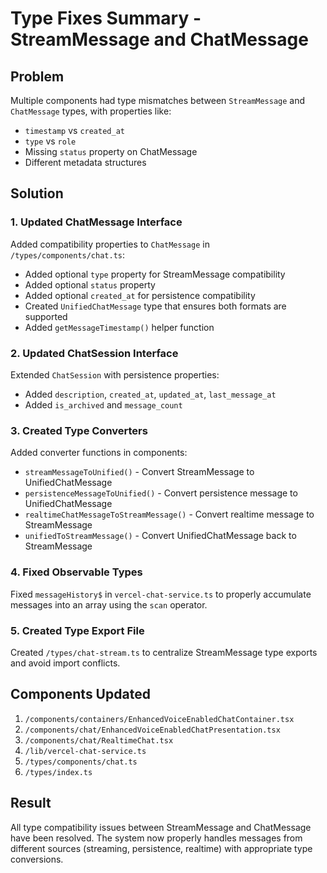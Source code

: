 # Type Fixes Summary - StreamMessage and ChatMessage

## Problem
Multiple components had type mismatches between `StreamMessage` and `ChatMessage` types, with properties like:
- `timestamp` vs `created_at`
- `type` vs `role`
- Missing `status` property on ChatMessage
- Different metadata structures

## Solution

### 1. Updated ChatMessage Interface
Added compatibility properties to `ChatMessage` in `/types/components/chat.ts`:
- Added optional `type` property for StreamMessage compatibility
- Added optional `status` property
- Added optional `created_at` for persistence compatibility
- Created `UnifiedChatMessage` type that ensures both formats are supported
- Added `getMessageTimestamp()` helper function

### 2. Updated ChatSession Interface
Extended `ChatSession` with persistence properties:
- Added `description`, `created_at`, `updated_at`, `last_message_at`
- Added `is_archived` and `message_count`

### 3. Created Type Converters
Added converter functions in components:
- `streamMessageToUnified()` - Convert StreamMessage to UnifiedChatMessage
- `persistenceMessageToUnified()` - Convert persistence message to UnifiedChatMessage
- `realtimeChatMessageToStreamMessage()` - Convert realtime message to StreamMessage
- `unifiedToStreamMessage()` - Convert UnifiedChatMessage back to StreamMessage

### 4. Fixed Observable Types
Fixed `messageHistory$` in `vercel-chat-service.ts` to properly accumulate messages into an array using the `scan` operator.

### 5. Created Type Export File
Created `/types/chat-stream.ts` to centralize StreamMessage type exports and avoid import conflicts.

## Components Updated
1. `/components/containers/EnhancedVoiceEnabledChatContainer.tsx`
2. `/components/chat/EnhancedVoiceEnabledChatPresentation.tsx`
3. `/components/chat/RealtimeChat.tsx`
4. `/lib/vercel-chat-service.ts`
5. `/types/components/chat.ts`
6. `/types/index.ts`

## Result
All type compatibility issues between StreamMessage and ChatMessage have been resolved. The system now properly handles messages from different sources (streaming, persistence, realtime) with appropriate type conversions.